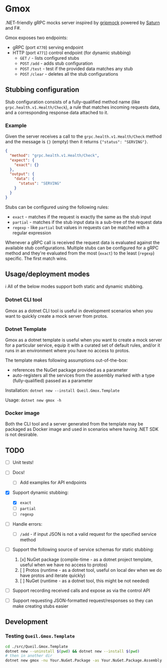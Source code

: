 # Gmox

.NET-friendly gRPC mocks server inspired by [gripmock](https://github.com/tokopedia/gripmock) powered by [Saturn](https://saturnframework.org/) and F#.

Gmox exposes two endpoints:

* gRPC (port `4770`) serving endpoint
* HTTP (port `4771`) control endpoint (for dynamic stubbing)
  * `GET` `/` - lists configured stubs
  * `POST` `/add` - adds stub configuration
  * `POST` `/test` - test if the provided data matches any stub
  * `POST` `/clear` - deletes all the stub configurations

## Stubbing configuration

Stub configuration consists of a fully-qualified method name (like `grpc.health.v1.Health/Check`), a rule that matches incoming requests data, and a corresponding response data attached to it.

### Example

Given the server receives a call to the `grpc.health.v1.Health/Check` method and the message is `{}` (empty) then it returns `{"status": "SERVING"}`.

```json
{
  "method": "grpc.health.v1.Health/Check",
  "expect": {
    "exact": {}
  }, 
  "output": {
    "data": {
      "status": "SERVING"
    }
  }
}
```

Stubs can be configured using the following rules:

* `exact` - matches if the request is exactly the same as the stub input
* `partial` - matches if the stub input data is a sub-tree of the request data
* `regexp` - like `partial` but values in requests can be matched with a regular expression

Whenever a gRPC call is received the request data is evaluated against the available stub configurations.
Multiple stubs can be configured for a gRPC method and they're evaluated from the most (`exact`) to the least (`regexp`) specific.
The first match wins. 

## Usage/deployment modes

:information_source: All of the below modes support both static and dynamic stubbing.

### Dotnet CLI tool

Gmox as a dotnet CLI tool is useful in development scenarios when you want to quickly create a mock
server from protos.

### Dotnet Template

Gmox as a dotnet template is useful when you want to create a mock server for a particular service, equip it with a curated set of default rules, and/or it runs in an environment where you have no access to protos.

The template makes following assumptions out-of-the-box:

* references the NuGet package provided as a parameter
* auto-registers all the services from the assembly marked with a type (fully-qualified) passed as a parameter

Installation: `dotnet new --install Queil.Gmox.Template`

Usage: `dotnet new gmox -h`

### Docker image

Both the CLI tool and a server generated from the template may be packaged as Docker image and used in scenarios where having .NET SDK is not desirable.

## TODO

* [ ] Unit tests!
* [ ] Docs!
  * [ ] Add examples for API endpoints
* [x] Support dynamic stubbing:
  * [x] `exact`
  * [ ] `partial`
  * [ ] `regexp`
* [ ] Handle errors:
  * [ ] `/add` - if input JSON is not a valid request for the specified service method
* [ ] Support the following source of service schemas for static stubbing:
  1. [x] NuGet package (compile-time - as a dotnet project template, useful when we have no access to protos) 
  2. [ ] Protos (runtime - as a dotnet tool, useful on local dev when we do have protos and iterate quickly)
  3. [ ] NuGet (runtime - as a dotnet tool, this might be not needed)
* [ ] Support recording received calls and expose as via the control API
* [ ] Support requesting JSON-formatted request/responses so they can make creating stubs easier


## Development

### Testing `Queil.Gmox.Template`

```bash
cd ./src/Queil.Gmox.Template
dotnet new --uninstall $(pwd) && dotnet new --install $(pwd)
# then in another dir
dotnet new gmox -nu Your.NuGet.Package -as Your.NuGet.Package.Assembly.Type
```